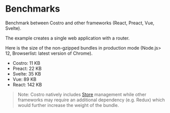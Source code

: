 # Benchmarks

Benchmark between Costro and other frameworks (React, Preact, Vue, Svelte).

The example creates a single web application with a router.

Here is the size of the non-gzipped bundles in production mode (Node.js> 12, Browserlist: latest version of Chrome).

- Costro: 11 KB
- Preact: 22 KB
- Svelte: 35 KB
- Vue: 89 KB
- React: 142 KB

> Note: Costro natively includes [Store](https://costro.js.org/docs/store) management while other frameworks may require an additional dependency (e.g. Redux) which would further increase the weight of the bundle.
